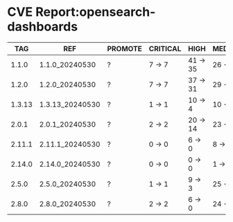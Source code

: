 # CVE Report:opensearch-dashboards
|  TAG   |       REF       | PROMOTE | CRITICAL |   HIGH   |  MEDIUM  |  LOW   | UNKNOWN |
|--------|-----------------|---------|----------|----------|----------|--------|---------|
| 1.1.0  | 1.1.0_20240530  | ?       | 7 -> 7   | 41 -> 35 | 26 -> 22 | 5 -> 5 | 0 -> 0  |
| 1.2.0  | 1.2.0_20240530  | ?       | 7 -> 7   | 37 -> 31 | 29 -> 25 | 5 -> 5 | 0 -> 0  |
| 1.3.13 | 1.3.13_20240530 | ?       | 1 -> 1   | 10 -> 4  | 10 -> 6  | 3 -> 3 | 0 -> 0  |
| 2.0.1  | 2.0.1_20240530  | ?       | 2 -> 2   | 20 -> 14 | 23 -> 19 | 2 -> 2 | 0 -> 0  |
| 2.11.1 | 2.11.1_20240530 | ?       | 0 -> 0   | 6 -> 0   | 8 -> 4   | 0 -> 0 | 0 -> 0  |
| 2.14.0 | 2.14.0_20240530 | ?       | 0 -> 0   | 0 -> 0   | 1 -> 1   | 0 -> 0 | 0 -> 0  |
| 2.5.0  | 2.5.0_20240530  | ?       | 1 -> 1   | 9 -> 3   | 25 -> 21 | 0 -> 0 | 0 -> 0  |
| 2.8.0  | 2.8.0_20240530  | ?       | 2 -> 2   | 6 -> 0   | 24 -> 20 | 1 -> 1 | 0 -> 0  |
